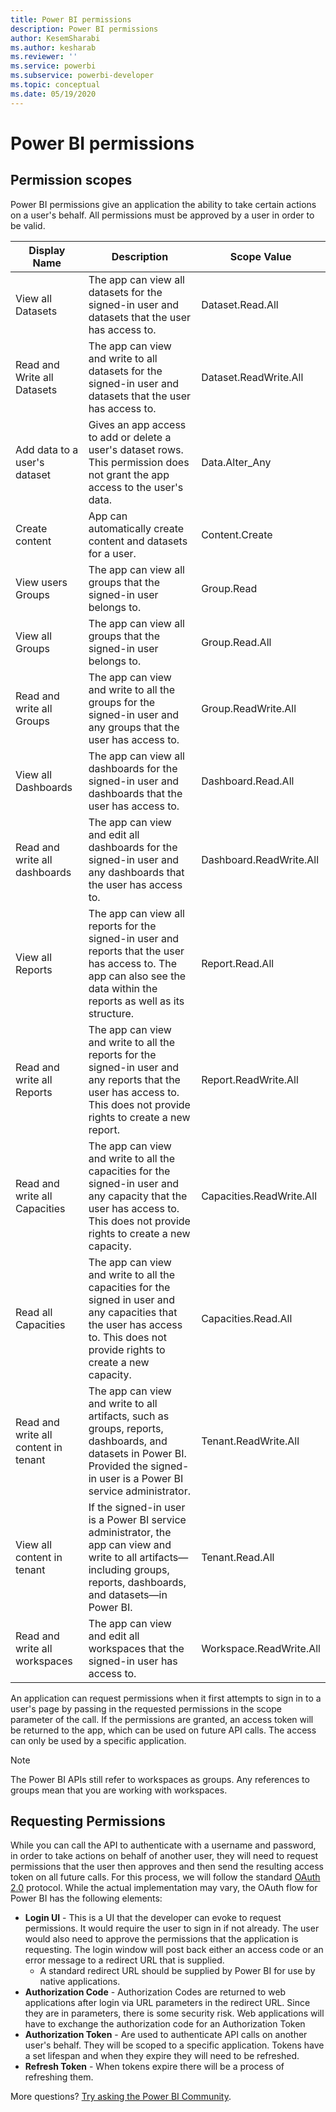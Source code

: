 ```yaml
---
title: Power BI permissions
description: Power BI permissions
author: KesemSharabi
ms.author: kesharab
ms.reviewer: ''
ms.service: powerbi
ms.subservice: powerbi-developer
ms.topic: conceptual
ms.date: 05/19/2020
---
```


# Power BI permissions

## Permission scopes

Power BI permissions give an application the ability to take certain actions on a user's behalf. All permissions must be approved by a user in order to be valid.

| Display Name | Description | Scope Value |
| --- | --- | --- |
| View all Datasets |The app can view all datasets for the signed-in user and datasets that the user has access to. |Dataset.Read.All |
| Read and Write all Datasets |The app can view and write to all datasets for the signed-in user and datasets that the user has access to. |Dataset.ReadWrite.All |
| Add data to a user's dataset |Gives an app access to add or delete a user's dataset rows. This permission does not grant the app access to the user's data. |Data.Alter_Any |
| Create content |App can automatically create content and datasets for a user. |Content.Create |
| View users Groups |The app can view all groups that the signed-in user belongs to. |Group.Read |
| View all Groups |The app can view all groups that the signed-in user belongs to. |Group.Read.All |
| Read and write all Groups |The app can view and write to all the groups for the signed-in user and any groups that the user has access to. |Group.ReadWrite.All |
| View all Dashboards |The app can view all dashboards for the signed-in user and dashboards that the user has access to. |Dashboard.Read.All |
| Read and write all dashboards | The app can view and edit all dashboards for the signed-in user and any dashboards that the user has access to. | Dashboard.ReadWrite.All |
| View all Reports |The app can view all reports for the signed-in user and reports that the user has access to. The app can also see the data within the reports as well as its structure. |Report.Read.All |
| Read and write all Reports |The app can view and write to all the reports for the signed-in user and any reports that the user has access to. This does not provide rights to create a new report. |Report.ReadWrite.All |
| Read and write all Capacities |The app can view and write to all the capacities for the signed-in user and any capacity that the user has access to. This does not provide rights to create a new capacity. |Capacities.ReadWrite.All |
| Read all Capacities |The app can view and write to all the capacities for the signed in user and any capacities that the user has access to. This does not provide rights to create a new capacity. |Capacities.Read.All |
| Read and write all content in tenant |The app can view and write to all artifacts, such as groups, reports, dashboards, and datasets in Power BI. Provided the signed-in user is a Power BI service administrator. |Tenant.ReadWrite.All |
| View all content in tenant |If the signed-in user is a Power BI service administrator, the app can view and write to all artifacts&mdash;including groups, reports, dashboards, and datasets&mdash;in Power BI. |Tenant.Read.All |
| Read and write all workspaces | The app can view and edit all workspaces that the signed-in user has access to. | Workspace.ReadWrite.All |

An application can request permissions when it first attempts to sign in to a user's page by passing in the requested permissions in the scope parameter of the call. If the permissions are granted, an access token will be returned to the app, which can be used on future API calls. The access can only be used by a specific application.

> [!NOTE]
> The Power BI APIs still refer to workspaces as groups. Any references to groups mean that you are working with workspaces.

## Requesting Permissions

While you can call the API to authenticate with a username and password, in order to take actions on behalf of another user, they will need to request permissions that the user then approves and then send the resulting access token on all future calls. For this process, we will follow the standard [OAuth 2.0](https://oauth.net/2/) protocol. While the actual implementation may vary, the OAuth flow for Power BI has the following elements:

* **Login UI** - This is a UI that the developer can evoke to request permissions. It would require the user to sign in if not already. The user would also need to approve the permissions that the application is requesting. The login window will post back either an access code or an error message to a redirect URL that is supplied.
  * A standard redirect URL should be supplied by Power BI for use by native applications.
* **Authorization Code** - Authorization Codes are returned to web applications after login via URL parameters in the redirect URL. Since they are in parameters, there is some security risk. Web applications will have to exchange the authorization code for an Authorization Token
* **Authorization Token** - Are used to authenticate API calls on another user's behalf. They will be scoped to a specific application. Tokens have a set lifespan and when they expire they will need to be refreshed.
* **Refresh Token** - When tokens expire there will be a process of refreshing them.

More questions? [Try asking the Power BI Community](https://community.powerbi.com/).
